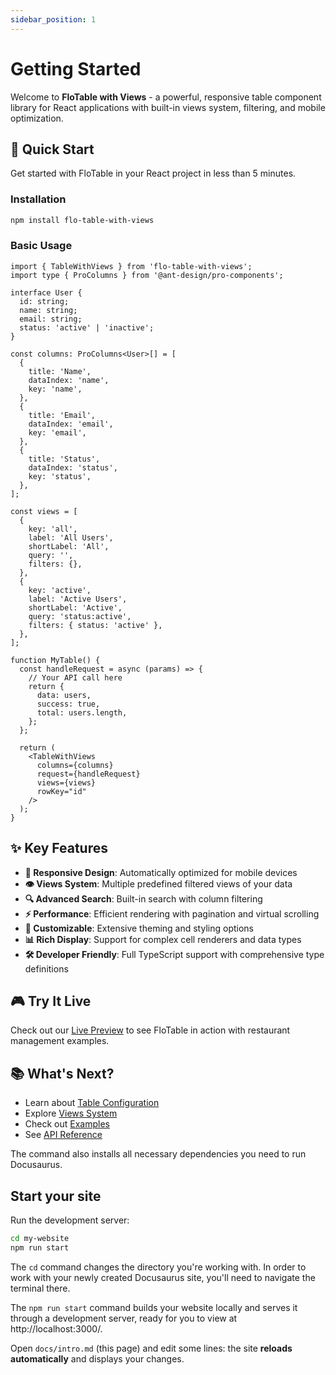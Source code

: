 ```yaml
---
sidebar_position: 1
---
```


# Getting Started

Welcome to **FloTable with Views** - a powerful, responsive table component library for React applications with built-in views system, filtering, and mobile optimization.

## 🚀 Quick Start

Get started with FloTable in your React project in less than 5 minutes.

### Installation

```bash
npm install flo-table-with-views
```

### Basic Usage

```tsx
import { TableWithViews } from 'flo-table-with-views';
import type { ProColumns } from '@ant-design/pro-components';

interface User {
  id: string;
  name: string;
  email: string;
  status: 'active' | 'inactive';
}

const columns: ProColumns<User>[] = [
  {
    title: 'Name',
    dataIndex: 'name',
    key: 'name',
  },
  {
    title: 'Email',
    dataIndex: 'email',
    key: 'email',
  },
  {
    title: 'Status',
    dataIndex: 'status',
    key: 'status',
  },
];

const views = [
  {
    key: 'all',
    label: 'All Users',
    shortLabel: 'All',
    query: '',
    filters: {},
  },
  {
    key: 'active',
    label: 'Active Users',
    shortLabel: 'Active',
    query: 'status:active',
    filters: { status: 'active' },
  },
];

function MyTable() {
  const handleRequest = async (params) => {
    // Your API call here
    return {
      data: users,
      success: true,
      total: users.length,
    };
  };

  return (
    <TableWithViews
      columns={columns}
      request={handleRequest}
      views={views}
      rowKey="id"
    />
  );
}
```

## ✨ Key Features

- **📱 Responsive Design**: Automatically optimized for mobile devices
- **👁️ Views System**: Multiple predefined filtered views of your data  
- **🔍 Advanced Search**: Built-in search with column filtering
- **⚡ Performance**: Efficient rendering with pagination and virtual scrolling
- **🎨 Customizable**: Extensive theming and styling options
- **📊 Rich Display**: Support for complex cell renderers and data types
- **🛠️ Developer Friendly**: Full TypeScript support with comprehensive type definitions

## 🎮 Try It Live

Check out our [Live Preview](/preview) to see FloTable in action with restaurant management examples.

## 📚 What's Next?

- Learn about [Table Configuration](./table-configuration)
- Explore [Views System](./views-system)
- Check out [Examples](./examples)
- See [API Reference](./api)

The command also installs all necessary dependencies you need to run Docusaurus.

## Start your site

Run the development server:

```bash
cd my-website
npm run start
```

The `cd` command changes the directory you're working with. In order to work with your newly created Docusaurus site, you'll need to navigate the terminal there.

The `npm run start` command builds your website locally and serves it through a development server, ready for you to view at http://localhost:3000/.

Open `docs/intro.md` (this page) and edit some lines: the site **reloads automatically** and displays your changes.
